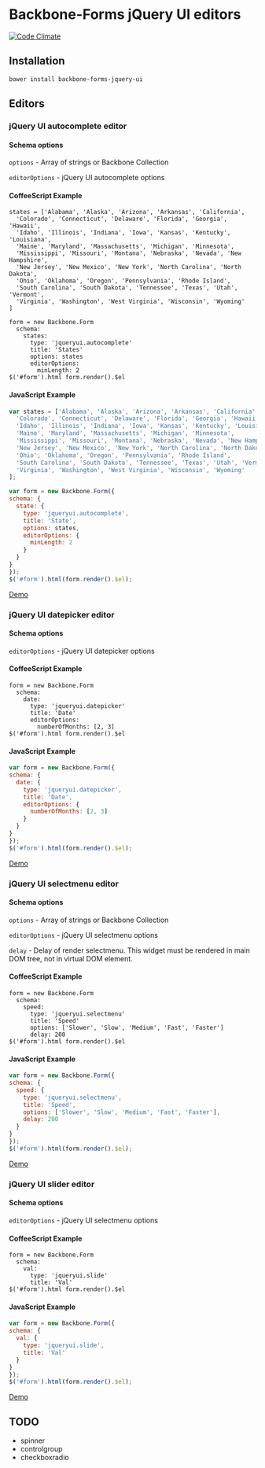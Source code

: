 # Backbone-Forms jQuery UI editors

[![Code Climate](https://codeclimate.com/github/tomi77/backbone-forms-jquery-ui/badges/gpa.svg)](https://codeclimate.com/github/tomi77/backbone-forms-jquery-ui)

## Installation

~~~bash
bower install backbone-forms-jquery-ui
~~~

## Editors

### jQuery UI autocomplete editor

#### Schema options

`options` - Array of strings or Backbone Collection

`editorOptions` - jQuery UI autocomplete options

#### CoffeeScript Example

~~~coffee-script
states = ['Alabama', 'Alaska', 'Arizona', 'Arkansas', 'California',
  'Colorado', 'Connecticut', 'Delaware', 'Florida', 'Georgia', 'Hawaii',
  'Idaho', 'Illinois', 'Indiana', 'Iowa', 'Kansas', 'Kentucky', 'Louisiana',
  'Maine', 'Maryland', 'Massachusetts', 'Michigan', 'Minnesota',
  'Mississippi', 'Missouri', 'Montana', 'Nebraska', 'Nevada', 'New Hampshire',
  'New Jersey', 'New Mexico', 'New York', 'North Carolina', 'North Dakota',
  'Ohio', 'Oklahoma', 'Oregon', 'Pennsylvania', 'Rhode Island',
  'South Carolina', 'South Dakota', 'Tennessee', 'Texas', 'Utah', 'Vermont',
  'Virginia', 'Washington', 'West Virginia', 'Wisconsin', 'Wyoming'
]

form = new Backbone.Form
  schema:
    states:
      type: 'jqueryui.autocomplete'
      title: 'States'
      options: states
      editorOptions:
        minLength: 2
$('#form').html form.render().$el
~~~

#### JavaScript Example

~~~js
var states = ['Alabama', 'Alaska', 'Arizona', 'Arkansas', 'California',
  'Colorado', 'Connecticut', 'Delaware', 'Florida', 'Georgia', 'Hawaii',
  'Idaho', 'Illinois', 'Indiana', 'Iowa', 'Kansas', 'Kentucky', 'Louisiana',
  'Maine', 'Maryland', 'Massachusetts', 'Michigan', 'Minnesota',
  'Mississippi', 'Missouri', 'Montana', 'Nebraska', 'Nevada', 'New Hampshire',
  'New Jersey', 'New Mexico', 'New York', 'North Carolina', 'North Dakota',
  'Ohio', 'Oklahoma', 'Oregon', 'Pennsylvania', 'Rhode Island',
  'South Carolina', 'South Dakota', 'Tennessee', 'Texas', 'Utah', 'Vermont',
  'Virginia', 'Washington', 'West Virginia', 'Wisconsin', 'Wyoming'
];

var form = new Backbone.Form({
schema: {
  state: {
    type: 'jqueryui.autocomplete',
    title: 'State',
    options: states,
    editorOptions: {
      minLength: 2
    }
  }
}
});
$('#form').html(form.render().$el);
~~~

[Demo](https://tomi77.github.io/backbone-forms-jquery-ui/autocomplete.html)

### jQuery UI datepicker editor

#### Schema options

`editorOptions` - jQuery UI datepicker options

#### CoffeeScript Example

~~~coffee-script
form = new Backbone.Form
  schema:
    date:
      type: 'jqueryui.datepicker'
      title: 'Date'
      editorOptions:
        numberOfMonths: [2, 3]
$('#form').html form.render().$el
~~~

#### JavaScript Example

~~~js
var form = new Backbone.Form({
schema: {
  date: {
    type: 'jqueryui.datepicker',
    title: 'Date',
    editorOptions: {
      numberOfMonths: [2, 3]
    }
  }
}
});
$('#form').html(form.render().$el);
~~~

[Demo](https://tomi77.github.io/backbone-forms-jquery-ui/datepicker.html)

### jQuery UI selectmenu editor

#### Schema options

`options` - Array of strings or Backbone Collection

`editorOptions` - jQuery UI selectmenu options

`delay` - Delay of render selectmenu. This widget must be rendered in main DOM tree, not in virtual DOM element.

#### CoffeeScript Example

~~~coffee-script
form = new Backbone.Form
  schema:
    speed:
      type: 'jqueryui.selectmenu'
      title: 'Speed'
      options: ['Slower', 'Slow', 'Medium', 'Fast', 'Faster']
      delay: 200
$('#form').html form.render().$el
~~~

#### JavaScript Example

~~~js
var form = new Backbone.Form({
schema: {
  speed: {
    type: 'jqueryui.selectmenu',
    title: 'Speed',
    options: ['Slower', 'Slow', 'Medium', 'Fast', 'Faster'],
    delay: 200
  }
}
});
$('#form').html(form.render().$el);
~~~

[Demo](https://tomi77.github.io/backbone-forms-jquery-ui/selectmenu.html)

### jQuery UI slider editor

#### Schema options

`editorOptions` - jQuery UI selectmenu options

#### CoffeeScript Example

~~~coffee-script
form = new Backbone.Form
  schema:
    val:
      type: 'jqueryui.slide'
      title: 'Val'
$('#form').html form.render().$el
~~~

#### JavaScript Example

~~~js
var form = new Backbone.Form({
schema: {
  val: {
    type: 'jqueryui.slide',
    title: 'Val'
  }
}
});
$('#form').html(form.render().$el);
~~~

[Demo](https://tomi77.github.io/backbone-forms-jquery-ui/slider.html)

## TODO

* spinner
* controlgroup
* checkboxradio
